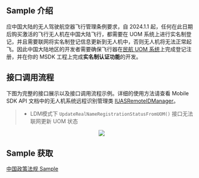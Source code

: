 ## Sample 介绍

应中国大陆的无人驾驶航空器飞行管理条例要求，自 2024.1.1 起，任何在此日期后购买激活的飞行无人机在中国大陆飞行，都需要在 UOM 系统上进行实名制登记，并且需要联网将实名制登记信息更新到无人机中，否则无人机将无法正常起飞。因此中国大陆地区的开发者需要确保飞行器在[民航 UOM 系统](https://uom.caac.gov.cn/#/login)上完成登记注册，并在你的 MSDK 工程上完成**实名制认证功能**的开发。


## 接口调用流程

下图为完整的接口展示以及接口调用流程示例。详细的使用方法请查看 Mobile SDK API 文档中的无人机系统远程识别管理类 [IUASRemoteIDManager](https://developer.dji.com/cn/api-reference-v5/android-api/Components/IUASRemoteIDManager/IUASRemoteIDManager.html)。 

> * LDM模式下 `UpdateRealNameRegistrationStatusFromUOM()` 接口无法联网更新 UOM 状态

<div>
<div align=center>
<img src="https://terra-1-g.djicdn.com/71a7d383e71a4fb8887a310eb746b47f/msdk/Documentation/5.8/compliance-cn-realname.png" style="width:auto"/>
</div>
</div>

## Sample 获取

[中国政策法规 Sample](https://github.com/dji-sdk/Mobile-SDK-Android-V5/tree/dev-sdk-main/SampleCode-V5/android-sdk-v5-sample/src/main/java/dji/sampleV5/aircraft)
